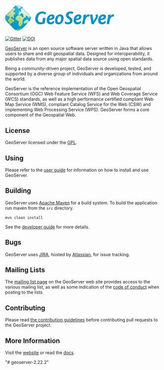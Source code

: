 <img src="/doc/en/themes/geoserver/static/GeoServer_500.png" width="353">

[![Gitter](https://badges.gitter.im/geoserver/geoserver.svg)](https://gitter.im/geoserver/geoserver?utm_source=badge&utm_medium=badge&utm_campaign=pr-badge&utm_content=badge)
[![DOI](https://zenodo.org/badge/2751199.svg)](https://zenodo.org/badge/latestdoi/2751199)

[GeoServer](https://geoserver.org) is an open source software server written in Java that 
allows users to share and edit geospatial data. Designed for interoperability, it publishes data from 
any major spatial data source using open standards.

Being a community-driven project, GeoServer is developed, tested, and supported by a diverse group of 
individuals and organizations from around the world.

GeoServer is the reference implementation of the Open Geospatial Consortium (OGC) 
Web Feature Service (WFS) and Web Coverage Service (WCS) standards, as well as a high performance 
certified compliant Web Map Service (WMS), compliant Catalog Service for the Web (CSW)
and implementing Web Processing Service (WPS). 
GeoServer forms a core component of the Geospatial Web.

## License

GeoServer licensed under the [GPL](https://docs.geoserver.org/latest/en/user/introduction/license.html).

## Using

Please refer to the [user guide](https://docs.geoserver.org/latest/en/user/) for information
on how to install and use GeoServer.

## Building

GeoServer uses [Apache Maven](https://maven.apache.org/) for a build system. To 
build the application run maven from the ```src``` directory.

    mvn clean install

See the [developer guide](https://docs.geoserver.org/latest/en/developer/) 
for more details.

## Bugs

GeoServer uses [JIRA](https://osgeo-org.atlassian.net/projects/GEOS), hosted by 
[Atlassian](https://www.atlassian.com/), for issue tracking.

## Mailing Lists

The [mailing list page](https://geoserver.org/comm/) on the GeoServer web site provides
access to the various mailing list, as well as some indication of the [code of conduct](https://geoserver.org/comm/userlist-guidelines.html) when posting to the lists

## Contributing

Please read [the contribution guidelines](https://github.com/geoserver/geoserver/blob/main/CONTRIBUTING.md) before contributing pull requests to the GeoServer project.

## More Information

Visit the [website](https://geoserver.org/) or read the [docs](https://docs.geoserver.org/). 

"# geoserver-2.22.2" 
